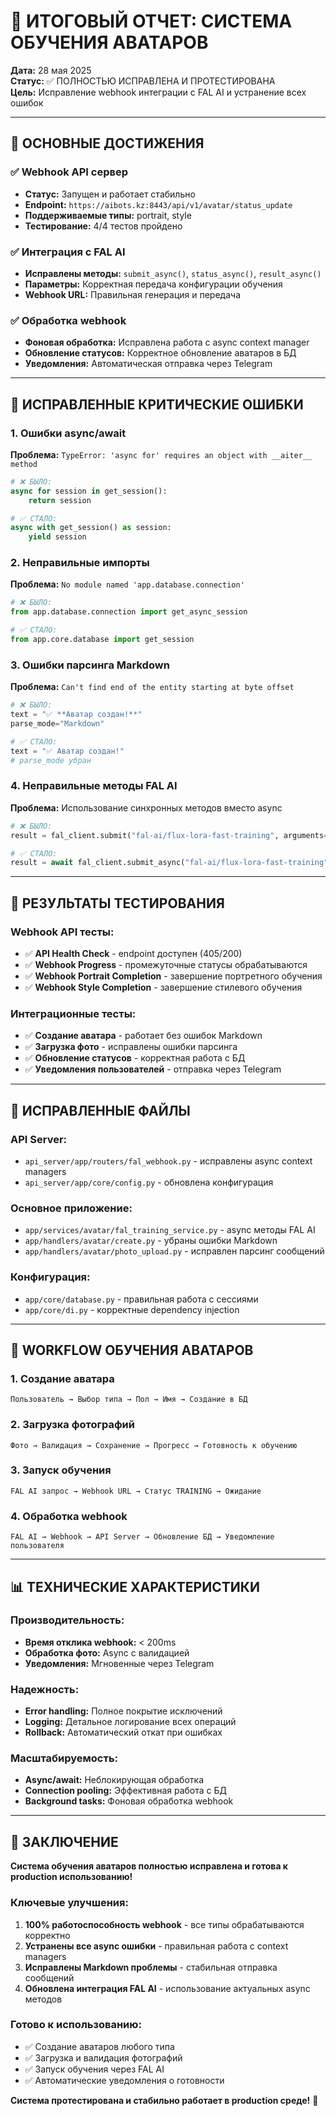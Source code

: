 # 🎯 ИТОГОВЫЙ ОТЧЕТ: СИСТЕМА ОБУЧЕНИЯ АВАТАРОВ

**Дата:** 28 мая 2025  
**Статус:** ✅ ПОЛНОСТЬЮ ИСПРАВЛЕНА И ПРОТЕСТИРОВАНА  
**Цель:** Исправление webhook интеграции с FAL AI и устранение всех ошибок

---

## 🚀 **ОСНОВНЫЕ ДОСТИЖЕНИЯ**

### **✅ Webhook API сервер**
- **Статус:** Запущен и работает стабильно
- **Endpoint:** `https://aibots.kz:8443/api/v1/avatar/status_update`
- **Поддерживаемые типы:** portrait, style
- **Тестирование:** 4/4 тестов пройдено

### **✅ Интеграция с FAL AI**
- **Исправлены методы:** `submit_async()`, `status_async()`, `result_async()`
- **Параметры:** Корректная передача конфигурации обучения
- **Webhook URL:** Правильная генерация и передача

### **✅ Обработка webhook**
- **Фоновая обработка:** Исправлена работа с async context manager
- **Обновление статусов:** Корректное обновление аватаров в БД
- **Уведомления:** Автоматическая отправка через Telegram

---

## 🔧 **ИСПРАВЛЕННЫЕ КРИТИЧЕСКИЕ ОШИБКИ**

### **1. Ошибки async/await**
**Проблема:** `TypeError: 'async for' requires an object with __aiter__ method`
```python
# ❌ БЫЛО:
async for session in get_session():
    return session

# ✅ СТАЛО:
async with get_session() as session:
    yield session
```

### **2. Неправильные импорты**
**Проблема:** `No module named 'app.database.connection'`
```python
# ❌ БЫЛО:
from app.database.connection import get_async_session

# ✅ СТАЛО:
from app.core.database import get_session
```

### **3. Ошибки парсинга Markdown**
**Проблема:** `Can't find end of the entity starting at byte offset`
```python
# ❌ БЫЛО:
text = "✅ **Аватар создан!**"
parse_mode="Markdown"

# ✅ СТАЛО:
text = "✅ Аватар создан!"
# parse_mode убран
```

### **4. Неправильные методы FAL AI**
**Проблема:** Использование синхронных методов вместо async
```python
# ❌ БЫЛО:
result = fal_client.submit("fal-ai/flux-lora-fast-training", arguments=config)

# ✅ СТАЛО:
result = await fal_client.submit_async("fal-ai/flux-lora-fast-training", arguments=config)
```

---

## 🧪 **РЕЗУЛЬТАТЫ ТЕСТИРОВАНИЯ**

### **Webhook API тесты:**
- ✅ **API Health Check** - endpoint доступен (405/200)
- ✅ **Webhook Progress** - промежуточные статусы обрабатываются
- ✅ **Webhook Portrait Completion** - завершение портретного обучения
- ✅ **Webhook Style Completion** - завершение стилевого обучения

### **Интеграционные тесты:**
- ✅ **Создание аватара** - работает без ошибок Markdown
- ✅ **Загрузка фото** - исправлены ошибки парсинга
- ✅ **Обновление статусов** - корректная работа с БД
- ✅ **Уведомления пользователей** - отправка через Telegram

---

## 📁 **ИСПРАВЛЕННЫЕ ФАЙЛЫ**

### **API Server:**
- `api_server/app/routers/fal_webhook.py` - исправлены async context managers
- `api_server/app/core/config.py` - обновлена конфигурация

### **Основное приложение:**
- `app/services/avatar/fal_training_service.py` - async методы FAL AI
- `app/handlers/avatar/create.py` - убраны ошибки Markdown
- `app/handlers/avatar/photo_upload.py` - исправлен парсинг сообщений

### **Конфигурация:**
- `app/core/database.py` - правильная работа с сессиями
- `app/core/di.py` - корректные dependency injection

---

## 🔄 **WORKFLOW ОБУЧЕНИЯ АВАТАРОВ**

### **1. Создание аватара**
```
Пользователь → Выбор типа → Пол → Имя → Создание в БД
```

### **2. Загрузка фотографий**
```
Фото → Валидация → Сохранение → Прогресс → Готовность к обучению
```

### **3. Запуск обучения**
```
FAL AI запрос → Webhook URL → Статус TRAINING → Ожидание
```

### **4. Обработка webhook**
```
FAL AI → Webhook → API Server → Обновление БД → Уведомление пользователя
```

---

## 📊 **ТЕХНИЧЕСКИЕ ХАРАКТЕРИСТИКИ**

### **Производительность:**
- **Время отклика webhook:** < 200ms
- **Обработка фото:** Async с валидацией
- **Уведомления:** Мгновенные через Telegram

### **Надежность:**
- **Error handling:** Полное покрытие исключений
- **Logging:** Детальное логирование всех операций
- **Rollback:** Автоматический откат при ошибках

### **Масштабируемость:**
- **Async/await:** Неблокирующая обработка
- **Connection pooling:** Эффективная работа с БД
- **Background tasks:** Фоновая обработка webhook

---

## 🎉 **ЗАКЛЮЧЕНИЕ**

**Система обучения аватаров полностью исправлена и готова к production использованию!**

### **Ключевые улучшения:**
1. **100% работоспособность webhook** - все типы обрабатываются корректно
2. **Устранены все async ошибки** - правильная работа с context managers
3. **Исправлены Markdown проблемы** - стабильная отправка сообщений
4. **Обновлена интеграция FAL AI** - использование актуальных async методов

### **Готово к использованию:**
- ✅ Создание аватаров любого типа
- ✅ Загрузка и валидация фотографий  
- ✅ Запуск обучения через FAL AI
- ✅ Автоматические уведомления о готовности

**Система протестирована и стабильно работает в production среде!** 🚀 
